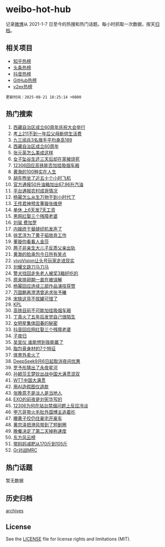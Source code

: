 # weibo-hot-hub

记录[微博](https://www.weibo.com)从 2021-1-7 日至今的热搜和热门话题。每小时抓取一次数据，按天[归档](archives)。

## 相关项目

- [知乎热榜](https://github.com/snaildev/zhihu-hot-hub)
- [头条热榜](https://github.com/snaildev/toutiao-hot-hub)
- [抖音热榜](https://github.com/snaildev/douyin-hot-hub)
- [GitHub热榜](https://github.com/snaildev/github-hot-hub)
- [v2ex热榜](https://github.com/snaildev/v2ex-hot-hub)


`更新时间：2025-08-21 18:25:14 +0800`

## 热门搜索

1. [西藏自治区成立60周年庆祝大会举行](https://m.weibo.cn/search?containerid=100103type%3D1%26t%3D10%26q%3D%23%E8%A5%BF%E8%97%8F%E8%87%AA%E6%B2%BB%E5%8C%BA%E6%88%90%E7%AB%8B60%E5%91%A8%E5%B9%B4%E5%BA%86%E7%A5%9D%E5%A4%A7%E4%BC%9A%E4%B8%BE%E8%A1%8C%23&stream_entry_id=51&isnewpage=1&extparam=seat%3D1%26cate%3D10103%26pos%3D0%26filter_type%3Drealtimehot%26stream_entry_id%3D51%26c_type%3D51%26dgr%3D0%26q%3D%2523%25E8%25A5%25BF%25E8%2597%258F%25E8%2587%25AA%25E6%25B2%25BB%25E5%258C%25BA%25E6%2588%2590%25E7%25AB%258B60%25E5%2591%25A8%25E5%25B9%25B4%25E5%25BA%2586%25E7%25A5%259D%25E5%25A4%25A7%25E4%25BC%259A%25E4%25B8%25BE%25E8%25A1%258C%2523%26display_time%3D1755771912%26pre_seqid%3D1755771912811052359401)
1. [考上211不到一年后父母断供生活费](https://m.weibo.cn/search?containerid=100103type%3D1%26t%3D10%26q%3D%23%E8%80%83%E4%B8%8A211%E4%B8%8D%E5%88%B0%E4%B8%80%E5%B9%B4%E5%90%8E%E7%88%B6%E6%AF%8D%E6%96%AD%E4%BE%9B%E7%94%9F%E6%B4%BB%E8%B4%B9%23&stream_entry_id=31&isnewpage=1&extparam=seat%3D1%26pos%3D0%26filter_type%3Drealtimehot%26realpos%3D1%26q%3D%2523%25E8%2580%2583%25E4%25B8%258A211%25E4%25B8%258D%25E5%2588%25B0%25E4%25B8%2580%25E5%25B9%25B4%25E5%2590%258E%25E7%2588%25B6%25E6%25AF%258D%25E6%2596%25AD%25E4%25BE%259B%25E7%2594%259F%25E6%25B4%25BB%25E8%25B4%25B9%2523%26cate%3D5001%26c_type%3D31%26band_rank%3D1%26stream_entry_id%3D31%26lcate%3D5001%26dgr%3D0%26flag%3D0%26display_time%3D1755771912%26pre_seqid%3D1755771912811052359401)
1. [九三阅兵3名旗手平均身高189](https://m.weibo.cn/search?containerid=100103type%3D1%26t%3D10%26q%3D%23%E4%B9%9D%E4%B8%89%E9%98%85%E5%85%B53%E5%90%8D%E6%97%97%E6%89%8B%E5%B9%B3%E5%9D%87%E8%BA%AB%E9%AB%98189%23&stream_entry_id=31&isnewpage=1&extparam=seat%3D1%26pos%3D1%26filter_type%3Drealtimehot%26realpos%3D2%26q%3D%2523%25E4%25B9%259D%25E4%25B8%2589%25E9%2598%2585%25E5%2585%25B53%25E5%2590%258D%25E6%2597%2597%25E6%2589%258B%25E5%25B9%25B3%25E5%259D%2587%25E8%25BA%25AB%25E9%25AB%2598189%2523%26cate%3D5001%26c_type%3D31%26band_rank%3D2%26stream_entry_id%3D31%26lcate%3D5001%26dgr%3D0%26flag%3D1%26display_time%3D1755771912%26pre_seqid%3D1755771912811052359401)
1. [西藏自治区成立60周年](https://m.weibo.cn/search?containerid=100103type%3D1%26t%3D10%26q%3D%23%E8%A5%BF%E8%97%8F%E8%87%AA%E6%B2%BB%E5%8C%BA%E6%88%90%E7%AB%8B60%E5%91%A8%E5%B9%B4%23&stream_entry_id=31&isnewpage=1&extparam=seat%3D1%26pos%3D2%26filter_type%3Drealtimehot%26realpos%3D3%26q%3D%2523%25E8%25A5%25BF%25E8%2597%258F%25E8%2587%25AA%25E6%25B2%25BB%25E5%258C%25BA%25E6%2588%2590%25E7%25AB%258B60%25E5%2591%25A8%25E5%25B9%25B4%2523%26cate%3D5001%26c_type%3D31%26band_rank%3D3%26stream_entry_id%3D31%26lcate%3D5001%26dgr%3D0%26flag%3D0%26display_time%3D1755771912%26pre_seqid%3D1755771912811052359401)
1. [张元英怎么美成这样](https://m.weibo.cn/search?containerid=100103type%3D1%26t%3D10%26q%3D%E5%BC%A0%E5%85%83%E8%8B%B1%E6%80%8E%E4%B9%88%E7%BE%8E%E6%88%90%E8%BF%99%E6%A0%B7&stream_entry_id=31&isnewpage=1&extparam=seat%3D1%26pos%3D3%26filter_type%3Drealtimehot%26realpos%3D4%26q%3D%25E5%25BC%25A0%25E5%2585%2583%25E8%258B%25B1%25E6%2580%258E%25E4%25B9%2588%25E7%25BE%258E%25E6%2588%2590%25E8%25BF%2599%25E6%25A0%25B7%26cate%3D5001%26c_type%3D31%26band_rank%3D4%26stream_entry_id%3D31%26lcate%3D5001%26dgr%3D0%26flag%3D1%26display_time%3D1755771912%26pre_seqid%3D1755771912811052359401)
1. [女子坠谷生还三天后却在家被烧死](https://m.weibo.cn/search?containerid=100103type%3D1%26t%3D10%26q%3D%23%E5%A5%B3%E5%AD%90%E5%9D%A0%E8%B0%B7%E7%94%9F%E8%BF%98%E4%B8%89%E5%A4%A9%E5%90%8E%E5%8D%B4%E5%9C%A8%E5%AE%B6%E8%A2%AB%E7%83%A7%E6%AD%BB%23&stream_entry_id=31&isnewpage=1&extparam=seat%3D1%26pos%3D4%26filter_type%3Drealtimehot%26realpos%3D5%26q%3D%2523%25E5%25A5%25B3%25E5%25AD%2590%25E5%259D%25A0%25E8%25B0%25B7%25E7%2594%259F%25E8%25BF%2598%25E4%25B8%2589%25E5%25A4%25A9%25E5%2590%258E%25E5%258D%25B4%25E5%259C%25A8%25E5%25AE%25B6%25E8%25A2%25AB%25E7%2583%25A7%25E6%25AD%25BB%2523%26cate%3D5001%26c_type%3D31%26band_rank%3D5%26stream_entry_id%3D31%26lcate%3D5001%26dgr%3D0%26flag%3D0%26display_time%3D1755771912%26pre_seqid%3D1755771912811052359401)
1. [12306回应高铁能否加挂吸烟车厢](https://m.weibo.cn/search?containerid=100103type%3D1%26t%3D10%26q%3D%2312306%E5%9B%9E%E5%BA%94%E9%AB%98%E9%93%81%E8%83%BD%E5%90%A6%E5%8A%A0%E6%8C%82%E5%90%B8%E7%83%9F%E8%BD%A6%E5%8E%A2%23&stream_entry_id=31&isnewpage=1&extparam=seat%3D1%26pos%3D5%26filter_type%3Drealtimehot%26realpos%3D6%26q%3D%252312306%25E5%259B%259E%25E5%25BA%2594%25E9%25AB%2598%25E9%2593%2581%25E8%2583%25BD%25E5%2590%25A6%25E5%258A%25A0%25E6%258C%2582%25E5%2590%25B8%25E7%2583%259F%25E8%25BD%25A6%25E5%258E%25A2%2523%26cate%3D5001%26c_type%3D31%26band_rank%3D6%26stream_entry_id%3D31%26lcate%3D5001%26dgr%3D0%26flag%3D0%26display_time%3D1755771912%26pre_seqid%3D1755771912811052359401)
1. [黄渤的100种实在人生](https://m.weibo.cn/search?containerid=100103type%3D1%26t%3D10%26q%3D%23%E9%BB%84%E6%B8%A4%E7%9A%84100%E7%A7%8D%E5%AE%9E%E5%9C%A8%E4%BA%BA%E7%94%9F%23&stream_entry_id=31&isnewpage=1&extparam=seat%3D1%26pos%3D6%26filter_type%3Drealtimehot%26band_rank%3D7%26q%3D%2523%25E9%25BB%2584%25E6%25B8%25A4%25E7%259A%2584100%25E7%25A7%258D%25E5%25AE%259E%25E5%259C%25A8%25E4%25BA%25BA%25E7%2594%259F%2523%26dgr%3D0%26is_ad_pos%3D1%26adid%3D297494%26c_type%3D31%26stream_entry_id%3D31%26lcate%3D5001%26topic_ad%3D1%26cate%3D5001%26display_time%3D1755771912%26pre_seqid%3D1755771912811052359401)
1. [胡先煦坐了近五十个小时飞机](https://m.weibo.cn/search?containerid=100103type%3D1%26t%3D10%26q%3D%E8%83%A1%E5%85%88%E7%85%A6%E5%9D%90%E4%BA%86%E8%BF%91%E4%BA%94%E5%8D%81%E4%B8%AA%E5%B0%8F%E6%97%B6%E9%A3%9E%E6%9C%BA&stream_entry_id=31&isnewpage=1&extparam=seat%3D1%26pos%3D7%26filter_type%3Drealtimehot%26realpos%3D7%26q%3D%25E8%2583%25A1%25E5%2585%2588%25E7%2585%25A6%25E5%259D%2590%25E4%25BA%2586%25E8%25BF%2591%25E4%25BA%2594%25E5%258D%2581%25E4%25B8%25AA%25E5%25B0%258F%25E6%2597%25B6%25E9%25A3%259E%25E6%259C%25BA%26cate%3D5001%26c_type%3D31%26band_rank%3D7%26stream_entry_id%3D31%26lcate%3D5001%26dgr%3D0%26flag%3D0%26display_time%3D1755771912%26pre_seqid%3D1755771912811052359401)
1. [官方通报50升油箱加出67.96升汽油](https://m.weibo.cn/search?containerid=100103type%3D1%26t%3D10%26q%3D%23%E5%AE%98%E6%96%B9%E9%80%9A%E6%8A%A550%E5%8D%87%E6%B2%B9%E7%AE%B1%E5%8A%A0%E5%87%BA67.96%E5%8D%87%E6%B1%BD%E6%B2%B9%23&stream_entry_id=31&isnewpage=1&extparam=seat%3D1%26pos%3D8%26filter_type%3Drealtimehot%26realpos%3D8%26q%3D%2523%25E5%25AE%2598%25E6%2596%25B9%25E9%2580%259A%25E6%258A%25A550%25E5%258D%2587%25E6%25B2%25B9%25E7%25AE%25B1%25E5%258A%25A0%25E5%2587%25BA67.96%25E5%258D%2587%25E6%25B1%25BD%25E6%25B2%25B9%2523%26cate%3D5001%26c_type%3D31%26band_rank%3D8%26stream_entry_id%3D31%26lcate%3D5001%26dgr%3D0%26flag%3D0%26display_time%3D1755771912%26pre_seqid%3D1755771912811052359401)
1. [平台通报农村成哥情况](https://m.weibo.cn/search?containerid=100103type%3D1%26t%3D10%26q%3D%23%E5%B9%B3%E5%8F%B0%E9%80%9A%E6%8A%A5%E5%86%9C%E6%9D%91%E6%88%90%E5%93%A5%E6%83%85%E5%86%B5%23&stream_entry_id=31&isnewpage=1&extparam=seat%3D1%26pos%3D9%26filter_type%3Drealtimehot%26realpos%3D9%26q%3D%2523%25E5%25B9%25B3%25E5%258F%25B0%25E9%2580%259A%25E6%258A%25A5%25E5%2586%259C%25E6%259D%2591%25E6%2588%2590%25E5%2593%25A5%25E6%2583%2585%25E5%2586%25B5%2523%26cate%3D5001%26c_type%3D31%26band_rank%3D9%26stream_entry_id%3D31%26lcate%3D5001%26dgr%3D0%26flag%3D1%26display_time%3D1755771912%26pre_seqid%3D1755771912811052359401)
1. [杨幂怎么从生万物干到小时代了](https://m.weibo.cn/search?containerid=100103type%3D1%26t%3D10%26q%3D%E6%9D%A8%E5%B9%82%E6%80%8E%E4%B9%88%E4%BB%8E%E7%94%9F%E4%B8%87%E7%89%A9%E5%B9%B2%E5%88%B0%E5%B0%8F%E6%97%B6%E4%BB%A3%E4%BA%86&stream_entry_id=31&isnewpage=1&extparam=seat%3D1%26pos%3D10%26filter_type%3Drealtimehot%26realpos%3D10%26q%3D%25E6%259D%25A8%25E5%25B9%2582%25E6%2580%258E%25E4%25B9%2588%25E4%25BB%258E%25E7%2594%259F%25E4%25B8%2587%25E7%2589%25A9%25E5%25B9%25B2%25E5%2588%25B0%25E5%25B0%258F%25E6%2597%25B6%25E4%25BB%25A3%25E4%25BA%2586%26cate%3D5001%26c_type%3D31%26band_rank%3D10%26stream_entry_id%3D31%26lcate%3D5001%26dgr%3D0%26flag%3D1%26display_time%3D1755771912%26pre_seqid%3D1755771912811052359401)
1. [王传君神预言董璇张维伊](https://m.weibo.cn/search?containerid=100103type%3D1%26t%3D10%26q%3D%23%E7%8E%8B%E4%BC%A0%E5%90%9B%E7%A5%9E%E9%A2%84%E8%A8%80%E8%91%A3%E7%92%87%E5%BC%A0%E7%BB%B4%E4%BC%8A%23&stream_entry_id=31&isnewpage=1&extparam=seat%3D1%26pos%3D11%26filter_type%3Drealtimehot%26realpos%3D11%26q%3D%2523%25E7%258E%258B%25E4%25BC%25A0%25E5%2590%259B%25E7%25A5%259E%25E9%25A2%2584%25E8%25A8%2580%25E8%2591%25A3%25E7%2592%2587%25E5%25BC%25A0%25E7%25BB%25B4%25E4%25BC%258A%2523%26cate%3D5001%26c_type%3D31%26band_rank%3D11%26stream_entry_id%3D31%26lcate%3D5001%26dgr%3D0%26flag%3D2%26display_time%3D1755771912%26pre_seqid%3D1755771912811052359401)
1. [单休 上6天发7天工资](https://m.weibo.cn/search?containerid=100103type%3D1%26t%3D10%26q%3D%E5%8D%95%E4%BC%91+%E4%B8%8A6%E5%A4%A9%E5%8F%917%E5%A4%A9%E5%B7%A5%E8%B5%84&stream_entry_id=31&isnewpage=1&extparam=seat%3D1%26pos%3D12%26filter_type%3Drealtimehot%26realpos%3D12%26q%3D%25E5%258D%2595%25E4%25BC%2591%2520%25E4%25B8%258A6%25E5%25A4%25A9%25E5%258F%25917%25E5%25A4%25A9%25E5%25B7%25A5%25E8%25B5%2584%26cate%3D5001%26c_type%3D31%26band_rank%3D12%26stream_entry_id%3D31%26lcate%3D5001%26dgr%3D0%26flag%3D1%26display_time%3D1755771912%26pre_seqid%3D1755771912811052359401)
1. [男网红娶三个残障老婆](https://m.weibo.cn/search?containerid=100103type%3D1%26t%3D10%26q%3D%E7%94%B7%E7%BD%91%E7%BA%A2%E5%A8%B6%E4%B8%89%E4%B8%AA%E6%AE%8B%E9%9A%9C%E8%80%81%E5%A9%86&stream_entry_id=31&isnewpage=1&extparam=seat%3D1%26pos%3D13%26filter_type%3Drealtimehot%26realpos%3D13%26q%3D%25E7%2594%25B7%25E7%25BD%2591%25E7%25BA%25A2%25E5%25A8%25B6%25E4%25B8%2589%25E4%25B8%25AA%25E6%25AE%258B%25E9%259A%259C%25E8%2580%2581%25E5%25A9%2586%26cate%3D5001%26c_type%3D31%26band_rank%3D13%26stream_entry_id%3D31%26lcate%3D5001%26dgr%3D0%26flag%3D2%26display_time%3D1755771912%26pre_seqid%3D1755771912811052359401)
1. [刘骏 费加罗](https://m.weibo.cn/search?containerid=100103type%3D1%26t%3D10%26q%3D%E5%88%98%E9%AA%8F+%E8%B4%B9%E5%8A%A0%E7%BD%97&stream_entry_id=31&isnewpage=1&extparam=seat%3D1%26pos%3D14%26filter_type%3Drealtimehot%26realpos%3D14%26q%3D%25E5%2588%2598%25E9%25AA%258F%2520%25E8%25B4%25B9%25E5%258A%25A0%25E7%25BD%2597%26cate%3D5001%26c_type%3D31%26band_rank%3D14%26stream_entry_id%3D31%26lcate%3D5001%26dgr%3D0%26flag%3D1%26display_time%3D1755771912%26pre_seqid%3D1755771912811052359401)
1. [内娱终于替缝纫机发声了](https://m.weibo.cn/search?containerid=100103type%3D1%26t%3D10%26q%3D%E5%86%85%E5%A8%B1%E7%BB%88%E4%BA%8E%E6%9B%BF%E7%BC%9D%E7%BA%AB%E6%9C%BA%E5%8F%91%E5%A3%B0%E4%BA%86&stream_entry_id=31&isnewpage=1&extparam=seat%3D1%26pos%3D15%26filter_type%3Drealtimehot%26realpos%3D15%26q%3D%25E5%2586%2585%25E5%25A8%25B1%25E7%25BB%2588%25E4%25BA%258E%25E6%259B%25BF%25E7%25BC%259D%25E7%25BA%25AB%25E6%259C%25BA%25E5%258F%2591%25E5%25A3%25B0%25E4%25BA%2586%26cate%3D5001%26c_type%3D31%26band_rank%3D15%26stream_entry_id%3D31%26lcate%3D5001%26dgr%3D0%26flag%3D1%26display_time%3D1755771912%26pre_seqid%3D1755771912811052359401)
1. [徐艺洋为了黄子韬放弃工作](https://m.weibo.cn/search?containerid=100103type%3D1%26t%3D10%26q%3D%E5%BE%90%E8%89%BA%E6%B4%8B%E4%B8%BA%E4%BA%86%E9%BB%84%E5%AD%90%E9%9F%AC%E6%94%BE%E5%BC%83%E5%B7%A5%E4%BD%9C&stream_entry_id=31&isnewpage=1&extparam=seat%3D1%26pos%3D16%26filter_type%3Drealtimehot%26realpos%3D16%26q%3D%25E5%25BE%2590%25E8%2589%25BA%25E6%25B4%258B%25E4%25B8%25BA%25E4%25BA%2586%25E9%25BB%2584%25E5%25AD%2590%25E9%259F%25AC%25E6%2594%25BE%25E5%25BC%2583%25E5%25B7%25A5%25E4%25BD%259C%26cate%3D5001%26c_type%3D31%26band_rank%3D16%26stream_entry_id%3D31%26lcate%3D5001%26dgr%3D0%26flag%3D2%26display_time%3D1755771912%26pre_seqid%3D1755771912811052359401)
1. [董璇你看看人金莎](https://m.weibo.cn/search?containerid=100103type%3D1%26t%3D10%26q%3D%23%E8%91%A3%E7%92%87%E4%BD%A0%E7%9C%8B%E7%9C%8B%E4%BA%BA%E9%87%91%E8%8E%8E%23&stream_entry_id=31&isnewpage=1&extparam=seat%3D1%26pos%3D17%26filter_type%3Drealtimehot%26realpos%3D17%26q%3D%2523%25E8%2591%25A3%25E7%2592%2587%25E4%25BD%25A0%25E7%259C%258B%25E7%259C%258B%25E4%25BA%25BA%25E9%2587%2591%25E8%258E%258E%2523%26cate%3D5001%26c_type%3D31%26band_rank%3D17%26stream_entry_id%3D31%26lcate%3D5001%26dgr%3D0%26flag%3D1%26display_time%3D1755771912%26pre_seqid%3D1755771912811052359401)
1. [两子非亲生大儿子反质父亲出轨](https://m.weibo.cn/search?containerid=100103type%3D1%26t%3D10%26q%3D%23%E4%B8%A4%E5%AD%90%E9%9D%9E%E4%BA%B2%E7%94%9F%E5%A4%A7%E5%84%BF%E5%AD%90%E5%8F%8D%E8%B4%A8%E7%88%B6%E4%BA%B2%E5%87%BA%E8%BD%A8%23&stream_entry_id=31&isnewpage=1&extparam=seat%3D1%26pos%3D18%26filter_type%3Drealtimehot%26realpos%3D18%26q%3D%2523%25E4%25B8%25A4%25E5%25AD%2590%25E9%259D%259E%25E4%25BA%25B2%25E7%2594%259F%25E5%25A4%25A7%25E5%2584%25BF%25E5%25AD%2590%25E5%258F%258D%25E8%25B4%25A8%25E7%2588%25B6%25E4%25BA%25B2%25E5%2587%25BA%25E8%25BD%25A8%2523%26cate%3D5001%26c_type%3D31%26band_rank%3D18%26stream_entry_id%3D31%26lcate%3D5001%26dgr%3D0%26flag%3D0%26display_time%3D1755771912%26pre_seqid%3D1755771912811052359401)
1. [黄渤的脸承包今日所有笑点](https://m.weibo.cn/search?containerid=100103type%3D1%26t%3D10%26q%3D%23%E9%BB%84%E6%B8%A4%E7%9A%84%E8%84%B8%E6%89%BF%E5%8C%85%E4%BB%8A%E6%97%A5%E6%89%80%E6%9C%89%E7%AC%91%E7%82%B9%23&stream_entry_id=31&isnewpage=1&extparam=seat%3D1%26pos%3D19%26filter_type%3Drealtimehot%26realpos%3D19%26q%3D%2523%25E9%25BB%2584%25E6%25B8%25A4%25E7%259A%2584%25E8%2584%25B8%25E6%2589%25BF%25E5%258C%2585%25E4%25BB%258A%25E6%2597%25A5%25E6%2589%2580%25E6%259C%2589%25E7%25AC%2591%25E7%2582%25B9%2523%26cate%3D5001%26c_type%3D31%26band_rank%3D19%26stream_entry_id%3D31%26lcate%3D5001%26dgr%3D0%26flag%3D1%26display_time%3D1755771912%26pre_seqid%3D1755771912811052359401)
1. [vivoVision让头号玩家走进现实](https://m.weibo.cn/search?containerid=100103type%3D1%26t%3D10%26q%3D%23vivoVision%E8%AE%A9%E5%A4%B4%E5%8F%B7%E7%8E%A9%E5%AE%B6%E8%B5%B0%E8%BF%9B%E7%8E%B0%E5%AE%9E%23&stream_entry_id=31&isnewpage=1&extparam=seat%3D1%26pos%3D20%26filter_type%3Drealtimehot%26realpos%3D20%26q%3D%2523vivoVision%25E8%25AE%25A9%25E5%25A4%25B4%25E5%258F%25B7%25E7%258E%25A9%25E5%25AE%25B6%25E8%25B5%25B0%25E8%25BF%259B%25E7%258E%25B0%25E5%25AE%259E%2523%26cate%3D5001%26c_type%3D31%26band_rank%3D20%26stream_entry_id%3D31%26lcate%3D5001%26dgr%3D0%26flag%3D1%26display_time%3D1755771912%26pre_seqid%3D1755771912811052359401)
1. [刘耀文跳刀马刀马](https://m.weibo.cn/search?containerid=100103type%3D1%26t%3D10%26q%3D%23%E5%88%98%E8%80%80%E6%96%87%E8%B7%B3%E5%88%80%E9%A9%AC%E5%88%80%E9%A9%AC%23&stream_entry_id=31&isnewpage=1&extparam=seat%3D1%26pos%3D21%26filter_type%3Drealtimehot%26realpos%3D21%26q%3D%2523%25E5%2588%2598%25E8%2580%2580%25E6%2596%2587%25E8%25B7%25B3%25E5%2588%2580%25E9%25A9%25AC%25E5%2588%2580%25E9%25A9%25AC%2523%26cate%3D5001%26c_type%3D31%26band_rank%3D21%26stream_entry_id%3D31%26lcate%3D5001%26dgr%3D0%26flag%3D1%26display_time%3D1755771912%26pre_seqid%3D1755771912811052359401)
1. [警犬找回走失老人被奖3箱好吃的](https://m.weibo.cn/search?containerid=100103type%3D1%26t%3D10%26q%3D%23%E8%AD%A6%E7%8A%AC%E6%89%BE%E5%9B%9E%E8%B5%B0%E5%A4%B1%E8%80%81%E4%BA%BA%E8%A2%AB%E5%A5%963%E7%AE%B1%E5%A5%BD%E5%90%83%E7%9A%84%23&stream_entry_id=31&isnewpage=1&extparam=seat%3D1%26pos%3D22%26filter_type%3Drealtimehot%26realpos%3D22%26q%3D%2523%25E8%25AD%25A6%25E7%258A%25AC%25E6%2589%25BE%25E5%259B%259E%25E8%25B5%25B0%25E5%25A4%25B1%25E8%2580%2581%25E4%25BA%25BA%25E8%25A2%25AB%25E5%25A5%25963%25E7%25AE%25B1%25E5%25A5%25BD%25E5%2590%2583%25E7%259A%2584%2523%26cate%3D5001%26c_type%3D31%26band_rank%3D22%26stream_entry_id%3D31%26lcate%3D5001%26dgr%3D0%26flag%3D32768%26display_time%3D1755771912%26pre_seqid%3D1755771912811052359401)
1. [原来排卵期一直在被误解](https://m.weibo.cn/search?containerid=100103type%3D1%26t%3D10%26q%3D%E5%8E%9F%E6%9D%A5%E6%8E%92%E5%8D%B5%E6%9C%9F%E4%B8%80%E7%9B%B4%E5%9C%A8%E8%A2%AB%E8%AF%AF%E8%A7%A3&stream_entry_id=31&isnewpage=1&extparam=seat%3D1%26pos%3D23%26filter_type%3Drealtimehot%26realpos%3D23%26q%3D%25E5%258E%259F%25E6%259D%25A5%25E6%258E%2592%25E5%258D%25B5%25E6%259C%259F%25E4%25B8%2580%25E7%259B%25B4%25E5%259C%25A8%25E8%25A2%25AB%25E8%25AF%25AF%25E8%25A7%25A3%26cate%3D5001%26c_type%3D31%26band_rank%3D23%26stream_entry_id%3D31%26lcate%3D5001%26dgr%3D0%26flag%3D0%26display_time%3D1755771912%26pre_seqid%3D1755771912811052359401)
1. [杨幂回应连续三部作品演技获赞](https://m.weibo.cn/search?containerid=100103type%3D1%26t%3D10%26q%3D%23%E6%9D%A8%E5%B9%82%E5%9B%9E%E5%BA%94%E8%BF%9E%E7%BB%AD%E4%B8%89%E9%83%A8%E4%BD%9C%E5%93%81%E6%BC%94%E6%8A%80%E8%8E%B7%E8%B5%9E%23&stream_entry_id=31&isnewpage=1&extparam=seat%3D1%26pos%3D24%26filter_type%3Drealtimehot%26realpos%3D24%26q%3D%2523%25E6%259D%25A8%25E5%25B9%2582%25E5%259B%259E%25E5%25BA%2594%25E8%25BF%259E%25E7%25BB%25AD%25E4%25B8%2589%25E9%2583%25A8%25E4%25BD%259C%25E5%2593%2581%25E6%25BC%2594%25E6%258A%2580%25E8%258E%25B7%25E8%25B5%259E%2523%26cate%3D5001%26c_type%3D31%26band_rank%3D24%26stream_entry_id%3D31%26lcate%3D5001%26dgr%3D0%26flag%3D0%26display_time%3D1755771912%26pre_seqid%3D1755771912811052359401)
1. [万国鹏再澄清曾追求张予曦](https://m.weibo.cn/search?containerid=100103type%3D1%26t%3D10%26q%3D%E4%B8%87%E5%9B%BD%E9%B9%8F%E5%86%8D%E6%BE%84%E6%B8%85%E6%9B%BE%E8%BF%BD%E6%B1%82%E5%BC%A0%E4%BA%88%E6%9B%A6&stream_entry_id=31&isnewpage=1&extparam=seat%3D1%26pos%3D25%26filter_type%3Drealtimehot%26realpos%3D25%26q%3D%25E4%25B8%2587%25E5%259B%25BD%25E9%25B9%258F%25E5%2586%258D%25E6%25BE%2584%25E6%25B8%2585%25E6%259B%25BE%25E8%25BF%25BD%25E6%25B1%2582%25E5%25BC%25A0%25E4%25BA%2588%25E6%259B%25A6%26cate%3D5001%26c_type%3D31%26band_rank%3D25%26stream_entry_id%3D31%26lcate%3D5001%26dgr%3D0%26flag%3D0%26display_time%3D1755771912%26pre_seqid%3D1755771912811052359401)
1. [宋轶这背不拔罐可惜了](https://m.weibo.cn/search?containerid=100103type%3D1%26t%3D10%26q%3D%E5%AE%8B%E8%BD%B6%E8%BF%99%E8%83%8C%E4%B8%8D%E6%8B%94%E7%BD%90%E5%8F%AF%E6%83%9C%E4%BA%86&stream_entry_id=31&isnewpage=1&extparam=seat%3D1%26pos%3D26%26filter_type%3Drealtimehot%26realpos%3D26%26q%3D%25E5%25AE%258B%25E8%25BD%25B6%25E8%25BF%2599%25E8%2583%258C%25E4%25B8%258D%25E6%258B%2594%25E7%25BD%2590%25E5%258F%25AF%25E6%2583%259C%25E4%25BA%2586%26cate%3D5001%26c_type%3D31%26band_rank%3D26%26stream_entry_id%3D31%26lcate%3D5001%26dgr%3D0%26flag%3D1%26display_time%3D1755771912%26pre_seqid%3D1755771912811052359401)
1. [KPL](https://m.weibo.cn/search?containerid=100103type%3D1%26t%3D10%26q%3DKPL&stream_entry_id=31&isnewpage=1&extparam=seat%3D1%26pos%3D27%26filter_type%3Drealtimehot%26realpos%3D27%26q%3DKPL%26cate%3D5001%26c_type%3D31%26band_rank%3D27%26stream_entry_id%3D31%26lcate%3D5001%26dgr%3D0%26flag%3D1%26display_time%3D1755771912%26pre_seqid%3D1755771912811052359401)
1. [高铁目前不可能加挂吸烟车厢](https://m.weibo.cn/search?containerid=100103type%3D1%26t%3D10%26q%3D%23%E9%AB%98%E9%93%81%E7%9B%AE%E5%89%8D%E4%B8%8D%E5%8F%AF%E8%83%BD%E5%8A%A0%E6%8C%82%E5%90%B8%E7%83%9F%E8%BD%A6%E5%8E%A2%23&stream_entry_id=31&isnewpage=1&extparam=seat%3D1%26pos%3D28%26filter_type%3Drealtimehot%26realpos%3D28%26q%3D%2523%25E9%25AB%2598%25E9%2593%2581%25E7%259B%25AE%25E5%2589%258D%25E4%25B8%258D%25E5%258F%25AF%25E8%2583%25BD%25E5%258A%25A0%25E6%258C%2582%25E5%2590%25B8%25E7%2583%259F%25E8%25BD%25A6%25E5%258E%25A2%2523%26cate%3D5001%26c_type%3D31%26band_rank%3D28%26stream_entry_id%3D31%26lcate%3D5001%26dgr%3D0%26flag%3D0%26display_time%3D1755771912%26pre_seqid%3D1755771912811052359401)
1. [丁真火了五年后发觉自己很陌生](https://m.weibo.cn/search?containerid=100103type%3D1%26t%3D10%26q%3D%E4%B8%81%E7%9C%9F%E7%81%AB%E4%BA%86%E4%BA%94%E5%B9%B4%E5%90%8E%E5%8F%91%E8%A7%89%E8%87%AA%E5%B7%B1%E5%BE%88%E9%99%8C%E7%94%9F&stream_entry_id=31&isnewpage=1&extparam=seat%3D1%26pos%3D29%26filter_type%3Drealtimehot%26realpos%3D29%26q%3D%25E4%25B8%2581%25E7%259C%259F%25E7%2581%25AB%25E4%25BA%2586%25E4%25BA%2594%25E5%25B9%25B4%25E5%2590%258E%25E5%258F%2591%25E8%25A7%2589%25E8%2587%25AA%25E5%25B7%25B1%25E5%25BE%2588%25E9%2599%258C%25E7%2594%259F%26cate%3D5001%26c_type%3D31%26band_rank%3D29%26stream_entry_id%3D31%26lcate%3D5001%26dgr%3D0%26flag%3D1%26display_time%3D1755771912%26pre_seqid%3D1755771912811052359401)
1. [女明星集体回春的秘密](https://m.weibo.cn/search?containerid=100103type%3D1%26t%3D10%26q%3D%23%E5%A5%B3%E6%98%8E%E6%98%9F%E9%9B%86%E4%BD%93%E5%9B%9E%E6%98%A5%E7%9A%84%E7%A7%98%E5%AF%86%23&stream_entry_id=31&isnewpage=1&extparam=seat%3D1%26pos%3D30%26filter_type%3Drealtimehot%26realpos%3D30%26q%3D%2523%25E5%25A5%25B3%25E6%2598%258E%25E6%2598%259F%25E9%259B%2586%25E4%25BD%2593%25E5%259B%259E%25E6%2598%25A5%25E7%259A%2584%25E7%25A7%2598%25E5%25AF%2586%2523%26cate%3D5001%26c_type%3D31%26band_rank%3D30%26stream_entry_id%3D31%26lcate%3D5001%26dgr%3D0%26flag%3D1%26display_time%3D1755771912%26pre_seqid%3D1755771912811052359401)
1. [抖音回应网红娶三个残障老婆](https://m.weibo.cn/search?containerid=100103type%3D1%26t%3D10%26q%3D%23%E6%8A%96%E9%9F%B3%E5%9B%9E%E5%BA%94%E7%BD%91%E7%BA%A2%E5%A8%B6%E4%B8%89%E4%B8%AA%E6%AE%8B%E9%9A%9C%E8%80%81%E5%A9%86%23&stream_entry_id=31&isnewpage=1&extparam=seat%3D1%26pos%3D31%26filter_type%3Drealtimehot%26realpos%3D31%26q%3D%2523%25E6%258A%2596%25E9%259F%25B3%25E5%259B%259E%25E5%25BA%2594%25E7%25BD%2591%25E7%25BA%25A2%25E5%25A8%25B6%25E4%25B8%2589%25E4%25B8%25AA%25E6%25AE%258B%25E9%259A%259C%25E8%2580%2581%25E5%25A9%2586%2523%26cate%3D5001%26c_type%3D31%26band_rank%3D31%26stream_entry_id%3D31%26lcate%3D5001%26dgr%3D0%26flag%3D1%26display_time%3D1755771912%26pre_seqid%3D1755771912811052359401)
1. [子夜归](https://m.weibo.cn/search?containerid=100103type%3D1%26t%3D10%26q%3D%E5%AD%90%E5%A4%9C%E5%BD%92&stream_entry_id=31&isnewpage=1&extparam=seat%3D1%26pos%3D32%26filter_type%3Drealtimehot%26realpos%3D32%26q%3D%25E5%25AD%2590%25E5%25A4%259C%25E5%25BD%2592%26cate%3D5001%26c_type%3D31%26band_rank%3D32%26stream_entry_id%3D31%26lcate%3D5001%26dgr%3D0%26flag%3D1%26display_time%3D1755771912%26pre_seqid%3D1755771912811052359401)
1. [吴宣仪 谁能想到我能赢了](https://m.weibo.cn/search?containerid=100103type%3D1%26t%3D10%26q%3D%E5%90%B4%E5%AE%A3%E4%BB%AA+%E8%B0%81%E8%83%BD%E6%83%B3%E5%88%B0%E6%88%91%E8%83%BD%E8%B5%A2%E4%BA%86&stream_entry_id=31&isnewpage=1&extparam=seat%3D1%26pos%3D33%26filter_type%3Drealtimehot%26realpos%3D33%26q%3D%25E5%2590%25B4%25E5%25AE%25A3%25E4%25BB%25AA%2520%25E8%25B0%2581%25E8%2583%25BD%25E6%2583%25B3%25E5%2588%25B0%25E6%2588%2591%25E8%2583%25BD%25E8%25B5%25A2%25E4%25BA%2586%26cate%3D5001%26c_type%3D31%26band_rank%3D33%26stream_entry_id%3D31%26lcate%3D5001%26dgr%3D0%26flag%3D1%26display_time%3D1755771912%26pre_seqid%3D1755771912811052359401)
1. [脂包骨身材的7个特征](https://m.weibo.cn/search?containerid=100103type%3D1%26t%3D10%26q%3D%E8%84%82%E5%8C%85%E9%AA%A8%E8%BA%AB%E6%9D%90%E7%9A%847%E4%B8%AA%E7%89%B9%E5%BE%81&stream_entry_id=31&isnewpage=1&extparam=seat%3D1%26pos%3D34%26filter_type%3Drealtimehot%26realpos%3D34%26q%3D%25E8%2584%2582%25E5%258C%2585%25E9%25AA%25A8%25E8%25BA%25AB%25E6%259D%2590%25E7%259A%25847%25E4%25B8%25AA%25E7%2589%25B9%25E5%25BE%2581%26cate%3D5001%26c_type%3D31%26band_rank%3D34%26stream_entry_id%3D31%26lcate%3D5001%26dgr%3D0%26flag%3D1%26display_time%3D1755771912%26pre_seqid%3D1755771912811052359401)
1. [体育外卖火了](https://m.weibo.cn/search?containerid=100103type%3D1%26t%3D10%26q%3D%23%E4%BD%93%E8%82%B2%E5%A4%96%E5%8D%96%E7%81%AB%E4%BA%86%23&stream_entry_id=31&isnewpage=1&extparam=seat%3D1%26pos%3D35%26filter_type%3Drealtimehot%26realpos%3D35%26q%3D%2523%25E4%25BD%2593%25E8%2582%25B2%25E5%25A4%2596%25E5%258D%2596%25E7%2581%25AB%25E4%25BA%2586%2523%26cate%3D5001%26c_type%3D31%26band_rank%3D35%26stream_entry_id%3D31%26lcate%3D5001%26dgr%3D0%26flag%3D1%26display_time%3D1755771912%26pre_seqid%3D1755771912811052359401)
1. [DeepSeek9月6日起取消夜间优惠](https://m.weibo.cn/search?containerid=100103type%3D1%26t%3D10%26q%3D%23DeepSeek9%E6%9C%886%E6%97%A5%E8%B5%B7%E5%8F%96%E6%B6%88%E5%A4%9C%E9%97%B4%E4%BC%98%E6%83%A0%23&stream_entry_id=31&isnewpage=1&extparam=seat%3D1%26pos%3D36%26filter_type%3Drealtimehot%26realpos%3D36%26q%3D%2523DeepSeek9%25E6%259C%25886%25E6%2597%25A5%25E8%25B5%25B7%25E5%258F%2596%25E6%25B6%2588%25E5%25A4%259C%25E9%2597%25B4%25E4%25BC%2598%25E6%2583%25A0%2523%26cate%3D5001%26c_type%3D31%26band_rank%3D36%26stream_entry_id%3D31%26lcate%3D5001%26dgr%3D0%26flag%3D1%26display_time%3D1755771912%26pre_seqid%3D1755771912811052359401)
1. [罗予彤猜出了永夜星河](https://m.weibo.cn/search?containerid=100103type%3D1%26t%3D10%26q%3D%23%E7%BD%97%E4%BA%88%E5%BD%A4%E7%8C%9C%E5%87%BA%E4%BA%86%E6%B0%B8%E5%A4%9C%E6%98%9F%E6%B2%B3%23&stream_entry_id=31&isnewpage=1&extparam=seat%3D1%26pos%3D37%26filter_type%3Drealtimehot%26realpos%3D37%26q%3D%2523%25E7%25BD%2597%25E4%25BA%2588%25E5%25BD%25A4%25E7%258C%259C%25E5%2587%25BA%25E4%25BA%2586%25E6%25B0%25B8%25E5%25A4%259C%25E6%2598%259F%25E6%25B2%25B3%2523%26cate%3D5001%26c_type%3D31%26band_rank%3D37%26stream_entry_id%3D31%26lcate%3D5001%26dgr%3D0%26flag%3D1%26display_time%3D1755771912%26pre_seqid%3D1755771912811052359401)
1. [孙颖莎王楚钦出战中国大满贯混双](https://m.weibo.cn/search?containerid=100103type%3D1%26t%3D10%26q%3D%23%E5%AD%99%E9%A2%96%E8%8E%8E%E7%8E%8B%E6%A5%9A%E9%92%A6%E5%87%BA%E6%88%98%E4%B8%AD%E5%9B%BD%E5%A4%A7%E6%BB%A1%E8%B4%AF%E6%B7%B7%E5%8F%8C%23&stream_entry_id=31&isnewpage=1&extparam=seat%3D1%26pos%3D38%26filter_type%3Drealtimehot%26realpos%3D38%26q%3D%2523%25E5%25AD%2599%25E9%25A2%2596%25E8%258E%258E%25E7%258E%258B%25E6%25A5%259A%25E9%2592%25A6%25E5%2587%25BA%25E6%2588%2598%25E4%25B8%25AD%25E5%259B%25BD%25E5%25A4%25A7%25E6%25BB%25A1%25E8%25B4%25AF%25E6%25B7%25B7%25E5%258F%258C%2523%26cate%3D5001%26c_type%3D31%26band_rank%3D38%26stream_entry_id%3D31%26lcate%3D5001%26dgr%3D0%26flag%3D0%26display_time%3D1755771912%26pre_seqid%3D1755771912811052359401)
1. [WTT中国大满贯](https://m.weibo.cn/search?containerid=100103type%3D1%26t%3D10%26q%3DWTT%E4%B8%AD%E5%9B%BD%E5%A4%A7%E6%BB%A1%E8%B4%AF&stream_entry_id=31&isnewpage=1&extparam=seat%3D1%26pos%3D39%26filter_type%3Drealtimehot%26realpos%3D39%26q%3DWTT%25E4%25B8%25AD%25E5%259B%25BD%25E5%25A4%25A7%25E6%25BB%25A1%25E8%25B4%25AF%26cate%3D5001%26c_type%3D31%26band_rank%3D39%26stream_entry_id%3D31%26lcate%3D5001%26dgr%3D0%26flag%3D0%26display_time%3D1755771912%26pre_seqid%3D1755771912811052359401)
1. [用AI造假图仅退款](https://m.weibo.cn/search?containerid=100103type%3D1%26t%3D10%26q%3D%23%E7%94%A8AI%E9%80%A0%E5%81%87%E5%9B%BE%E4%BB%85%E9%80%80%E6%AC%BE%23&stream_entry_id=31&isnewpage=1&extparam=seat%3D1%26pos%3D40%26filter_type%3Drealtimehot%26realpos%3D40%26q%3D%2523%25E7%2594%25A8AI%25E9%2580%25A0%25E5%2581%2587%25E5%259B%25BE%25E4%25BB%2585%25E9%2580%2580%25E6%25AC%25BE%2523%26cate%3D5001%26c_type%3D31%26band_rank%3D40%26stream_entry_id%3D31%26lcate%3D5001%26dgr%3D0%26flag%3D1%26display_time%3D1755771912%26pre_seqid%3D1755771912811052359401)
1. [张晚意不是淡人是当地人](https://m.weibo.cn/search?containerid=100103type%3D1%26t%3D10%26q%3D%E5%BC%A0%E6%99%9A%E6%84%8F%E4%B8%8D%E6%98%AF%E6%B7%A1%E4%BA%BA%E6%98%AF%E5%BD%93%E5%9C%B0%E4%BA%BA&stream_entry_id=31&isnewpage=1&extparam=seat%3D1%26pos%3D41%26filter_type%3Drealtimehot%26realpos%3D41%26q%3D%25E5%25BC%25A0%25E6%2599%259A%25E6%2584%258F%25E4%25B8%258D%25E6%2598%25AF%25E6%25B7%25A1%25E4%25BA%25BA%25E6%2598%25AF%25E5%25BD%2593%25E5%259C%25B0%25E4%25BA%25BA%26cate%3D5001%26c_type%3D31%26band_rank%3D41%26stream_entry_id%3D31%26lcate%3D5001%26dgr%3D0%26flag%3D1%26display_time%3D1755771912%26pre_seqid%3D1755771912811052359401)
1. [EXO的前夜是刘宪华写的](https://m.weibo.cn/search?containerid=100103type%3D1%26t%3D10%26q%3DEXO%E7%9A%84%E5%89%8D%E5%A4%9C%E6%98%AF%E5%88%98%E5%AE%AA%E5%8D%8E%E5%86%99%E7%9A%84&stream_entry_id=31&isnewpage=1&extparam=seat%3D1%26pos%3D42%26filter_type%3Drealtimehot%26realpos%3D42%26q%3DEXO%25E7%259A%2584%25E5%2589%258D%25E5%25A4%259C%25E6%2598%25AF%25E5%2588%2598%25E5%25AE%25AA%25E5%258D%258E%25E5%2586%2599%25E7%259A%2584%26cate%3D5001%26c_type%3D31%26band_rank%3D42%26stream_entry_id%3D31%26lcate%3D5001%26dgr%3D0%26flag%3D0%26display_time%3D1755771912%26pre_seqid%3D1755771912811052359401)
1. [12306为何在站台禁烟问题上反应冷淡](https://m.weibo.cn/search?containerid=100103type%3D1%26t%3D10%26q%3D%2312306%E4%B8%BA%E4%BD%95%E5%9C%A8%E7%AB%99%E5%8F%B0%E7%A6%81%E7%83%9F%E9%97%AE%E9%A2%98%E4%B8%8A%E5%8F%8D%E5%BA%94%E5%86%B7%E6%B7%A1%23&stream_entry_id=31&isnewpage=1&extparam=seat%3D1%26pos%3D43%26filter_type%3Drealtimehot%26realpos%3D43%26q%3D%252312306%25E4%25B8%25BA%25E4%25BD%2595%25E5%259C%25A8%25E7%25AB%2599%25E5%258F%25B0%25E7%25A6%2581%25E7%2583%259F%25E9%2597%25AE%25E9%25A2%2598%25E4%25B8%258A%25E5%258F%258D%25E5%25BA%2594%25E5%2586%25B7%25E6%25B7%25A1%2523%26cate%3D5001%26c_type%3D31%26band_rank%3D43%26stream_entry_id%3D31%26lcate%3D5001%26dgr%3D0%26flag%3D0%26display_time%3D1755771912%26pre_seqid%3D1755771912811052359401)
1. [甲亢哥带火毛肚外国博主追着吃](https://m.weibo.cn/search?containerid=100103type%3D1%26t%3D10%26q%3D%E7%94%B2%E4%BA%A2%E5%93%A5%E5%B8%A6%E7%81%AB%E6%AF%9B%E8%82%9A%E5%A4%96%E5%9B%BD%E5%8D%9A%E4%B8%BB%E8%BF%BD%E7%9D%80%E5%90%83&stream_entry_id=31&isnewpage=1&extparam=seat%3D1%26pos%3D44%26filter_type%3Drealtimehot%26realpos%3D44%26q%3D%25E7%2594%25B2%25E4%25BA%25A2%25E5%2593%25A5%25E5%25B8%25A6%25E7%2581%25AB%25E6%25AF%259B%25E8%2582%259A%25E5%25A4%2596%25E5%259B%25BD%25E5%258D%259A%25E4%25B8%25BB%25E8%25BF%25BD%25E7%259D%2580%25E5%2590%2583%26cate%3D5001%26c_type%3D31%26band_rank%3D44%26stream_entry_id%3D31%26lcate%3D5001%26dgr%3D0%26flag%3D1%26display_time%3D1755771912%26pre_seqid%3D1755771912811052359401)
1. [曝黄子佼仍住豪宅开豪车](https://m.weibo.cn/search?containerid=100103type%3D1%26t%3D10%26q%3D%23%E6%9B%9D%E9%BB%84%E5%AD%90%E4%BD%BC%E4%BB%8D%E4%BD%8F%E8%B1%AA%E5%AE%85%E5%BC%80%E8%B1%AA%E8%BD%A6%23&stream_entry_id=31&isnewpage=1&extparam=seat%3D1%26pos%3D45%26filter_type%3Drealtimehot%26realpos%3D45%26q%3D%2523%25E6%259B%259D%25E9%25BB%2584%25E5%25AD%2590%25E4%25BD%25BC%25E4%25BB%258D%25E4%25BD%258F%25E8%25B1%25AA%25E5%25AE%2585%25E5%25BC%2580%25E8%25B1%25AA%25E8%25BD%25A6%2523%26cate%3D5001%26c_type%3D31%26band_rank%3D45%26stream_entry_id%3D31%26lcate%3D5001%26dgr%3D0%26flag%3D1%26display_time%3D1755771912%26pre_seqid%3D1755771912811052359401)
1. [黄宗泽把港风带到了短剧圈](https://m.weibo.cn/search?containerid=100103type%3D1%26t%3D10%26q%3D%E9%BB%84%E5%AE%97%E6%B3%BD%E6%8A%8A%E6%B8%AF%E9%A3%8E%E5%B8%A6%E5%88%B0%E4%BA%86%E7%9F%AD%E5%89%A7%E5%9C%88&stream_entry_id=31&isnewpage=1&extparam=seat%3D1%26pos%3D46%26filter_type%3Drealtimehot%26realpos%3D46%26q%3D%25E9%25BB%2584%25E5%25AE%2597%25E6%25B3%25BD%25E6%258A%258A%25E6%25B8%25AF%25E9%25A3%258E%25E5%25B8%25A6%25E5%2588%25B0%25E4%25BA%2586%25E7%259F%25AD%25E5%2589%25A7%25E5%259C%2588%26cate%3D5001%26c_type%3D31%26band_rank%3D46%26stream_entry_id%3D31%26lcate%3D5001%26dgr%3D0%26flag%3D1%26display_time%3D1755771912%26pre_seqid%3D1755771912811052359401)
1. [晚餐决定了第二天掉称速度](https://m.weibo.cn/search?containerid=100103type%3D1%26t%3D10%26q%3D%E6%99%9A%E9%A4%90%E5%86%B3%E5%AE%9A%E4%BA%86%E7%AC%AC%E4%BA%8C%E5%A4%A9%E6%8E%89%E7%A7%B0%E9%80%9F%E5%BA%A6&stream_entry_id=31&isnewpage=1&extparam=seat%3D1%26pos%3D47%26filter_type%3Drealtimehot%26realpos%3D47%26q%3D%25E6%2599%259A%25E9%25A4%2590%25E5%2586%25B3%25E5%25AE%259A%25E4%25BA%2586%25E7%25AC%25AC%25E4%25BA%258C%25E5%25A4%25A9%25E6%258E%2589%25E7%25A7%25B0%25E9%2580%259F%25E5%25BA%25A6%26cate%3D5001%26c_type%3D31%26band_rank%3D47%26stream_entry_id%3D31%26lcate%3D5001%26dgr%3D0%26flag%3D0%26display_time%3D1755771912%26pre_seqid%3D1755771912811052359401)
1. [东方风云榜](https://m.weibo.cn/search?containerid=100103type%3D1%26t%3D10%26q%3D%E4%B8%9C%E6%96%B9%E9%A3%8E%E4%BA%91%E6%A6%9C&stream_entry_id=31&isnewpage=1&extparam=seat%3D1%26pos%3D48%26filter_type%3Drealtimehot%26realpos%3D48%26q%3D%25E4%25B8%259C%25E6%2596%25B9%25E9%25A3%258E%25E4%25BA%2591%25E6%25A6%259C%26cate%3D5001%26c_type%3D31%26band_rank%3D48%26stream_entry_id%3D31%26lcate%3D5001%26dgr%3D0%26flag%3D1%26display_time%3D1755771912%26pre_seqid%3D1755771912811052359401)
1. [带妈妈减肥从170斤到105斤](https://m.weibo.cn/search?containerid=100103type%3D1%26t%3D10%26q%3D%E5%B8%A6%E5%A6%88%E5%A6%88%E5%87%8F%E8%82%A5%E4%BB%8E170%E6%96%A4%E5%88%B0105%E6%96%A4&stream_entry_id=31&isnewpage=1&extparam=seat%3D1%26pos%3D49%26filter_type%3Drealtimehot%26realpos%3D49%26q%3D%25E5%25B8%25A6%25E5%25A6%2588%25E5%25A6%2588%25E5%2587%258F%25E8%2582%25A5%25E4%25BB%258E170%25E6%2596%25A4%25E5%2588%25B0105%25E6%2596%25A4%26cate%3D5001%26c_type%3D31%26band_rank%3D49%26stream_entry_id%3D31%26lcate%3D5001%26dgr%3D0%26flag%3D1%26display_time%3D1755771912%26pre_seqid%3D1755771912811052359401)
1. [Gr对战MRC](https://m.weibo.cn/search?containerid=100103type%3D1%26t%3D10%26q%3DGr%E5%AF%B9%E6%88%98MRC&stream_entry_id=31&isnewpage=1&extparam=seat%3D1%26pos%3D50%26filter_type%3Drealtimehot%26realpos%3D50%26q%3DGr%25E5%25AF%25B9%25E6%2588%2598MRC%26cate%3D5001%26c_type%3D31%26band_rank%3D50%26stream_entry_id%3D31%26lcate%3D5001%26dgr%3D0%26flag%3D0%26display_time%3D1755771912%26pre_seqid%3D1755771912811052359401)

## 热门话题

暂无数据

## 历史归档

[archives](archives)

## License

See the [LICENSE](LICENSE) file for license rights and limitations (MIT).
